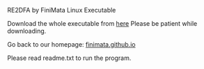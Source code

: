 RE2DFA by FiniMata Linux Executable

Download the whole executable from [here](https://minhaskamal.github.io/DownGit/#/home?url=https://github.com/FiniMata/re2dfa/tree/master/core_packages/linux_package/executable "External")
Please be patient while downloading.

Go back to our homepage: [finimata.github.io](https://finimata.github.io "Homepage")

Please read readme.txt to run the program.
